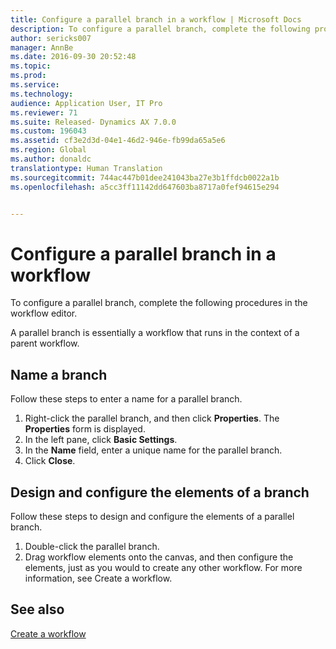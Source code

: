 ```yaml
---
title: Configure a parallel branch in a workflow | Microsoft Docs
description: To configure a parallel branch, complete the following procedures in the workflow editor.
author: sericks007
manager: AnnBe
ms.date: 2016-09-30 20:52:48
ms.topic: 
ms.prod: 
ms.service: 
ms.technology: 
audience: Application User, IT Pro
ms.reviewer: 71
ms.suite: Released- Dynamics AX 7.0.0
ms.custom: 196043
ms.assetid: cf3e2d3d-04e1-46d2-946e-fb99da65a5e6
ms.region: Global
ms.author: donaldc
translationtype: Human Translation
ms.sourcegitcommit: 744ac447b01dee241043ba27e3b1ffdcb0022a1b
ms.openlocfilehash: a5cc3ff11142dd647603ba8717a0fef94615e294


---
```


# <a name="configure-a-parallel-branch-in-a-workflow"></a>Configure a parallel branch in a workflow

To configure a parallel branch, complete the following procedures in the workflow editor.

A parallel branch is essentially a workflow that runs in the context of a parent workflow.

## <a name="name-a-branch"></a>Name a branch
Follow these steps to enter a name for a parallel branch.
1.  Right-click the parallel branch, and then click **Properties**. The **Properties** form is displayed.
2.  In the left pane, click **Basic Settings**.
3.  In the **Name** field, enter a unique name for the parallel branch.
4.  Click **Close**.

## <a name="design-and-configure-the-elements-of-a-branch"></a>Design and configure the elements of a branch
Follow these steps to design and configure the elements of a parallel branch.
1.  Double-click the parallel branch.
2.  Drag workflow elements onto the canvas, and then configure the elements, just as you would to create any other workflow. For more information, see Create a workflow.



<a name="see-also"></a>See also
--------

[Create a workflow](https://docs.microsoft.com/en-us/dynamics365/operations/core/organization-administration/create-a-workflow)




<!--HONumber=Feb17_HO3-->


